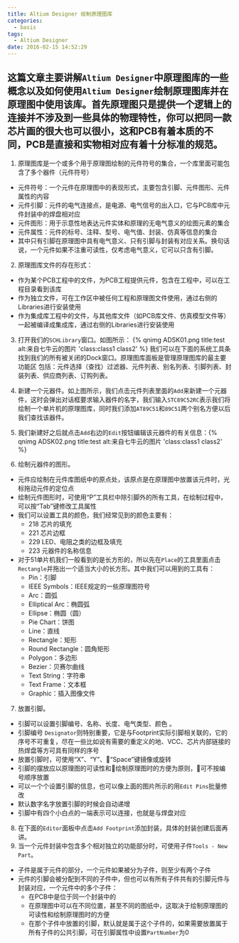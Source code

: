 ```yaml
---
title: Altium Designer 绘制原理图库
categories:
  - basis
tags:
  - Altium Designer
date: 2016-02-15 14:52:29
---
```


## 这篇文章主要讲解`Altium Designer`中原理图库的一些概念以及如何使用`Altium Designer`绘制原理图库并在原理图中使用该库。首先原理图只是提供一个逻辑上的连接并不涉及到一些具体的物理特性，你可以把同一款芯片画的很大也可以很小，这和PCB有着本质的不同，PCB是直接和实物相对应有着十分标准的规范。

1. 原理图库是一个或多个用于原理图绘制的元件符号的集合，一个库里面可能包含了多个器件（元件符号）
  * 元件符号：一个元件在原理图中的表现形式，主要包含引脚、元件图形、元件属性的内容
  * 元件引脚：元件的电气连接点，是电源、电气信号的出入口，它与PCB库中元件封装中的焊盘相对应
  * 元件图形：用于示意性地表达元件实体和原理的无电气意义的绘图元素的集合
  * 元件属性：元件的标号、注释、型号、电气值、封装、仿真等信息的集合
  * 其中只有引脚在原理图中具有电气意义、只有引脚与封装有对应关系。换句话说，一个元件如果不注重可读性，仅考虑电气意义，它可以只含有引脚。
<!--more-->
2. 原理图库文件的存在形式：
  * 作为某个PCB工程中的文件，为PCB工程提供元件，包含在工程中，可以在工程目录看到该库
  * 作为独立文件，可在工作区中被任何工程和原理图文件使用，通过右侧的Libraries进行安装使用
  * 作为集成库工程中的文件，与其他库文件（如PCB库文件、仿真模型文件等）一起被编译成集成库，通过右侧的Libraries进行安装使用
3. 打开我们的`SCHLibrary`窗口。如图所示：
{% qnimg ADSK01.png title:test alt:来自七牛云的图片 'class:class1 class2' %}
我们可以在下面的系统工具条找到我们的所有被关闭的Dock窗口。原理图库面板是管理原理图库的最主要功能区
包括：元件选择（查找）过滤器、元件列表、别名列表、引脚列表、封装列表、供应商列表、订购列表。

4. 新建一个元器件。如上图所示，我们点击元件列表里面的`Add`来新建一个元器件，这时会弹出对话框要求输入器件的名字，我们输入`STC89C52RC`表示我们将绘制一个单片机的原理图库，同时我们添加`AT89C51`和`89C51`两个别名方便以后我们查找该器件。
5. 我们新建好之后就点击`Add`右边的`Edit`按钮编辑该元器件的有关信息：{% qnimg ADSK02.png title:test alt:来自七牛云的图片 'class:class1 class2' %}
6. 绘制元器件的图形。
  * 元件应绘制在元件库图纸中的原点处，该原点是在原理图中放置该元件时，光标拖动元件的定位点
  * 绘制元件图形时，可使用“P”工具栏中除引脚外的所有工具，在绘制过程中，可以按“Tab”键修改工具属性
  * 我们可以设置工具的颜色，我们经常见到的颜色主要有：
    * 218 芯片的填充
    * 221 芯片边框
    * 229 LED、电阻之类的边框及填充
    * 223 元器件的名称信息
  * 对于51单片机我们一般看到的是长方形的，所以先在`Place`的工具里面点击`Rectangle`并拖出一个适当大小的长方形。其中我们可以用到的工具有：
    * Pin：引脚
    * IEEE Symbols：IEEE规定的一些原理图符号
    * Arc：圆弧
    * Elliptical Arc：椭圆弧
    * Ellipse：椭圆（圆）
    * Pie Chart：饼图
    * Line：直线
    * Rectangle：矩形
    * Round Rectangle：圆角矩形
    * Polygon：多边形
    * Bezier：贝赛尔曲线
    * Text String：字符串
    * Text Frame：文本框
    * Graphic：插入图像文件
7. 放置引脚。
  * 引脚可以设置引脚编号、名称、长度、电气类型、颜色 。
  * 引脚编号 `Designator`则特别重要，它是与Footprint实际引脚相关联的，它的序号不可重复，尽在一些比如说有需要的重定义的地、VCC、芯片内部链接的热焊盘等方可具有同样的序号
  * 放置引脚时，可使用“X”、“Y”、“Space”键镜像或旋转
  * 引脚的摆放应以原理图的可读性和绘制原理图时的方便为原则，可不按编号顺序放置
  * 可以一个个设置引脚的信息，也可以像上面的图片所示的用`Edit Pins`批量修改
  * 默认数字名字放置引脚的时候会自动递增
  * 引脚中有四个小白点的一端表示可以连接，也就是与焊盘对应
8. 在下面的`Editor`面板中点击`Add Footprint`添加封装，具体的封装创建后面再讲。
9. 当一个元件封装中包含多个相对独立的功能部分时，可使用子件`Tools - New Part`。
  * 子件是属于元件的部分，一个元件如果被分为子件，则至少有两个子件
  * 元件的引脚会被分配到不同的子件中，但也可以有所有子件共有的引脚元件与封装对应，一个元件中的多个子件：
    * 在PCB中是位于同一个封装中的
    * 在原理图中可以在不同位置，甚至不同的图纸中，这取决于绘制原理图的可读性和绘制原理图时的方便
    * 在那个子件中放置的引脚，默认就是属于这个子件的，如果需要放置属于所有子件的公共引脚，可在引脚属性中设置`PartNumber`为0
